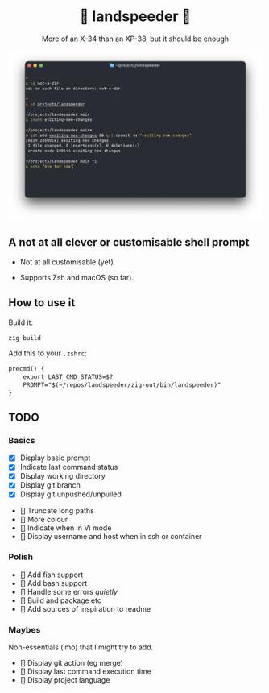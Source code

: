 <div align="center">
  <h1>💨 landspeeder 💨</h1>
  <p>More of an X-34 than an XP-38, but it should be enough</p>
  <img src="landspeeder.png" alt="Screenshot of the prompt in different states" width="800">
</div>

## A not at all clever or customisable shell prompt

- Not at all customisable (yet).

- Supports Zsh and macOS (so far).

## How to use it

Build it:
```
zig build
```

Add this to your `.zshrc`:
```
precmd() {
    export LAST_CMD_STATUS=$?
    PROMPT="$(~/repos/landspeeder/zig-out/bin/landspeeder)"
}
```

## TODO

### Basics

- [x] Display basic prompt
- [x] Indicate last command status 
- [x] Display working directory
- [x] Display git branch
- [x] Display git unpushed/unpulled 
- [] Truncate long paths
- [] More colour
- [] Indicate when in Vi mode
- [] Display username and host when in ssh or container

### Polish

- [] Add fish support
- [] Add bash support
- [] Handle some errors _quietly_
- [] Build and package etc
- [] Add sources of inspiration to readme

### Maybes

Non-essentials (imo) that I might try to add.

- [] Display git action (eg merge)
- [] Display last command execution time
- [] Display project language
